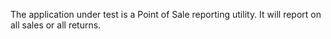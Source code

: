 <!--bl
    (filemeta
        (title "The application under test")
    )
/bl-->

The application under test is a Point of Sale reporting utility. It will report on all sales or all returns.

<!--bl
    (section "./importantFiles.md")
    (section "./pointOfSaleDataUtilityFactoryBuilder.md")
    (section "./salesReporterFactory.md")
    (section "./reportDataBuilderFactory.md")
/bl-->